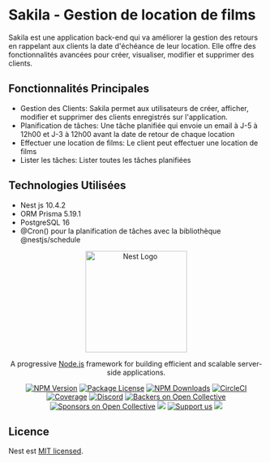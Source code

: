# Sakila -  Gestion de location de films

Sakila est une application back-end qui va améliorer la gestion des retours en rappelant aux clients la date d'échéance de leur location. Elle offre des fonctionnalités avancées pour créer, visualiser, modifier et supprimer des clients.

## Fonctionnalités Principales

<ul>
  <li>Gestion des Clients: Sakila permet aux utilisateurs de créer, afficher, modifier et supprimer des clients enregistrés sur l'application.</li>
  <li>Planification de tâches: Une tâche planifiée qui envoie un email à J-5 à 12h00 et J-3 à 12h00 avant la date de retour de chaque location </li>
  <li>Effectuer une location de films: Le client peut effectuer une location de films</li>
  <li>Lister les tâches: Lister toutes les tâches planifiées</li>
</ul>  

## Technologies Utilisées

<ul>
  <li>Nest js 10.4.2</li>
  <li>ORM Prisma 5.19.1</li>
  <li>PostgreSQL 16</li>
  <li>@Cron() pour la planification de tâches avec la bibliothèque @nestjs/schedule</li>
</ul>  

<p align="center">
  <a href="http://nestjs.com/" target="blank"><img src="https://nestjs.com/img/logo-small.svg" width="200" alt="Nest Logo" /></a>
</p>

[circleci-image]: https://img.shields.io/circleci/build/github/nestjs/nest/master?token=abc123def456
[circleci-url]: https://circleci.com/gh/nestjs/nest

  <p align="center">A progressive <a href="http://nodejs.org" target="_blank">Node.js</a> framework for building efficient and scalable server-side applications.</p>
    <p align="center">
<a href="https://www.npmjs.com/~nestjscore" target="_blank"><img src="https://img.shields.io/npm/v/@nestjs/core.svg" alt="NPM Version" /></a>
<a href="https://www.npmjs.com/~nestjscore" target="_blank"><img src="https://img.shields.io/npm/l/@nestjs/core.svg" alt="Package License" /></a>
<a href="https://www.npmjs.com/~nestjscore" target="_blank"><img src="https://img.shields.io/npm/dm/@nestjs/common.svg" alt="NPM Downloads" /></a>
<a href="https://circleci.com/gh/nestjs/nest" target="_blank"><img src="https://img.shields.io/circleci/build/github/nestjs/nest/master" alt="CircleCI" /></a>
<a href="https://coveralls.io/github/nestjs/nest?branch=master" target="_blank"><img src="https://coveralls.io/repos/github/nestjs/nest/badge.svg?branch=master#9" alt="Coverage" /></a>
<a href="https://discord.gg/G7Qnnhy" target="_blank"><img src="https://img.shields.io/badge/discord-online-brightgreen.svg" alt="Discord"/></a>
<a href="https://opencollective.com/nest#backer" target="_blank"><img src="https://opencollective.com/nest/backers/badge.svg" alt="Backers on Open Collective" /></a>
<a href="https://opencollective.com/nest#sponsor" target="_blank"><img src="https://opencollective.com/nest/sponsors/badge.svg" alt="Sponsors on Open Collective" /></a>
  <a href="https://paypal.me/kamilmysliwiec" target="_blank"><img src="https://img.shields.io/badge/Donate-PayPal-ff3f59.svg"/></a>
    <a href="https://opencollective.com/nest#sponsor"  target="_blank"><img src="https://img.shields.io/badge/Support%20us-Open%20Collective-41B883.svg" alt="Support us"></a>
  <a href="https://twitter.com/nestframework" target="_blank"><img src="https://img.shields.io/twitter/follow/nestframework.svg?style=social&label=Follow"></a>
</p>

## Licence

Nest est [MIT licensed](LICENSE).
